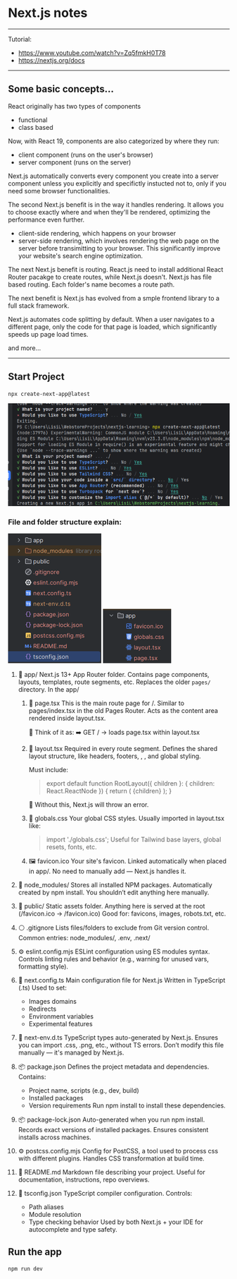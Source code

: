 # Next.js notes
---
Tutorial:
- https://www.youtube.com/watch?v=Zq5fmkH0T78
- https://nextjs.org/docs

---
## Some basic concepts...
React originally has two types of components
- functional
- class based

Now, with React 19, components are also categorized by where they run:
- client component (runs on the user's browser)
- server component (runs on the server)

Next.js automatically converts every component you create into a server component unless you explicitly and specifictly instucted not to, only if you need some browser functionalities.

The second Next.js benefit is in the way it handles rendering. It allows you to choose exactly where and when they'll be rendered, optimizing the performance even further.
- client-side rendering, which happens on your browser
- server-side rendering, which involves rendering the web page on the server before transimitting to your browser. This significantly improve your website's search engine optimization.

The next Next.js benefit is routing.
React.js need to install additional React Router pacakge to create routes, while Next.js doesn't.
Next.js has file based routing. Each folder's name becomes a route path.

The next benefit is Next.js has evolved from a smple frontend library to a full stack framework.

Next.js automates code splitting by default. When a user navigates to a different page, only the code for that page is loaded, which significantly speeds up page load times.

and more...

---

## Start Project
```
npx create-next-app@latest
```
![Installation](image.png)

### File and folder structure explain:
![Project structure](image-1.png)    ![app structure](image-2.png)
1. 📁 app/
Next.js 13+ App Router folder.
Contains page components, layouts, templates, route segments, etc.
Replaces the older `pages/` directory.
    In the app/
    1. 🎯 page.tsx
        This is the main route page for /.
        Similar to pages/index.tsx in the old Pages Router.
        Acts as the content area rendered inside layout.tsx.

        🧠 Think of it as:
        ➡️ GET / → loads page.tsx within layout.tsx

    2. 🧱 layout.tsx
        Required in every route segment.
        Defines the shared layout structure, like headers, footers, <html>, <body>, and global styling.

        Must include:

        > export default function RootLayout({ children }: { children: React.ReactNode }) {
        return (
            <html lang="en">
            <body>{children}</body>
            </html>
        );
        }
        
        📌 Without this, Next.js will throw an error.

    3. 🎨 globals.css
        Your global CSS styles.
        Usually imported in layout.tsx like:
        >import './globals.css';
        Useful for Tailwind base layers, global resets, fonts, etc.

    4. 🖼️ favicon.ico
        Your site's favicon.
        Linked automatically when placed in app/.
        No need to manually add <link rel="icon"> — Next.js handles it.

2. 📁 node_modules/
Stores all installed NPM packages.
Automatically created by npm install.
You shouldn’t edit anything here manually.

3. 📁 public/
Static assets folder.
Anything here is served at the root (/favicon.ico → /favicon.ico)
Good for: favicons, images, robots.txt, etc.

4. ⚪ .gitignore
Lists files/folders to exclude from Git version control.
Common entries: node_modules/, .env, .next/

5. ⚙️ eslint.config.mjs
ESLint configuration using ES modules syntax.
Controls linting rules and behavior (e.g., warning for unused vars, formatting style).

6. 🧭 next.config.ts
Main configuration file for Next.js
Written in TypeScript (.ts)
Used to set:
    - Images domains
    - Redirects
    - Environment variables
    - Experimental features

7. 🧾 next-env.d.ts
TypeScript types auto-generated by Next.js.
Ensures you can import .css, .png, etc., without TS errors.
Don’t modify this file manually — it's managed by Next.js.

8. 📦 package.json
Defines the project metadata and dependencies.
Contains:
    - Project name, scripts (e.g., dev, build)
    - Installed packages
    - Version requirements
Run npm install to install these dependencies.

9. 📦 package-lock.json
Auto-generated when you run npm install.
Records exact versions of installed packages.
Ensures consistent installs across machines.

10. ⚙️ postcss.config.mjs
Config for PostCSS, a tool used to process css with different plugins.
Handles CSS transformation at build time.

11. 📄 README.md
Markdown file describing your project.
Useful for documentation, instructions, repo overviews.

12. 🧠 tsconfig.json
TypeScript compiler configuration.
Controls:
    - Path aliases
    - Module resolution
    - Type checking behavior
Used by both Next.js + your IDE for autocomplete and type safety.

## Run the app
```
npm run dev
```